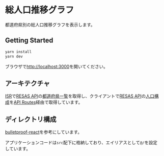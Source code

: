 # 総人口推移グラフ

都道府県別の総人口推移グラフを表示します。

## Getting Started

```bash
yarn install
yarn dev
```

ブラウザで[http://localhost:3000](http://localhost:3000)を開いてください。

## アーキテクチャ

[ISR](https://nextjs.org/docs/basic-features/data-fetching/incremental-static-regeneration)で[RESAS API](https://opendata.resas-portal.go.jp/docs/api/v1/index.html)の[都道府県一覧](https://opendata.resas-portal.go.jp/docs/api/v1/prefectures.html)を取得し、クライアントで[RESAS API](https://opendata.resas-portal.go.jp/docs/api/v1/index.html)の[人口構成](https://opendata.resas-portal.go.jp/docs/api/v1/population/composition/perYear.html)を[API Routes](https://nextjs.org/docs/api-routes/introduction)経由で取得しています。

## ディレクトリ構成

[bulletproof-react](https://github.com/alan2207/bulletproof-react/blob/master/docs/project-structure.md)を参考にしています。

アプリケーションコードは`src`配下に格納しており、エイリアスとして`@/`を設定しています。
